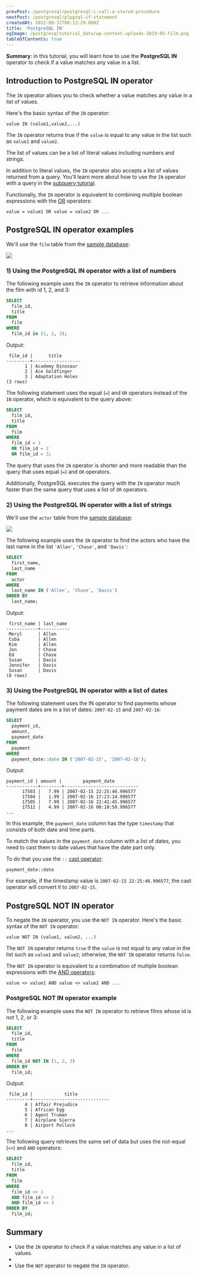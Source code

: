 ```yaml
---
prevPost: /postgresql/postgresql-c-call-a-stored-procedure
nextPost: /postgresql/plpgsql-if-statement
createdAt: 2012-08-31T08:13:29.000Z
title: 'PostgreSQL IN'
ogImage: /postgresqltutorial_data/wp-content-uploads-2019-05-film.png
tableOfContents: true
---
```



**Summary**: in this tutorial, you will learn how to use the **PostgreSQL IN** operator to check if a value matches any value in a list.

## Introduction to PostgreSQL IN operator

The `IN` operator allows you to check whether a value matches any value in a list of values.

Here's the basic syntax of the `IN` operator:

```
value IN (value1,value2,...)
```

The `IN` operator returns true if the `value` is equal to any value in the list such as `value1` and `value2`.

The list of values can be a list of literal values including numbers and strings.

In addition to literal values, the `IN` operator also accepts a list of values returned from a query. You'll learn more about how to use the `IN` operator with a query in the [subquery tutorial](/postgresql/postgresql-subquery).

Functionally, the `IN` operator is equivalent to combining multiple boolean expressions with the [OR](/postgresql/postgresql-or) operators:

```
value = value1 OR value = value2 OR ...
```

## PostgreSQL IN operator examples

We'll use the `film` table from the [sample database](/postgresql/postgresql-getting-started/postgresql-sample-database):

![](/postgresqltutorial_data/wp-content-uploads-2019-05-film.png)

### 1) Using the PostgreSQL IN operator with a list of numbers

The following example uses the `IN` operator to retrieve information about the film with id 1, 2, and 3:

```sql
SELECT
  film_id,
  title
FROM
  film
WHERE
  film_id in (1, 2, 3);
```

Output:

```
 film_id |      title
---------+------------------
       1 | Academy Dinosaur
       2 | Ace Goldfinger
       3 | Adaptation Holes
(3 rows)
```

The following statement uses the equal (`=`) and `OR` operators instead of the `IN` operator, which is equivalent to the query above:

```sql
SELECT
  film_id,
  title
FROM
  film
WHERE
  film_id = 1
  OR film_id = 2
  OR film_id = 3;
```

The query that uses the `IN` operator is shorter and more readable than the query that uses equal (`=`) and `OR` operators.

Additionally, PostgreSQL executes the query with the `IN` operator much faster than the same query that uses a list of `OR` operators.

### 2) Using the PostgreSQL IN operator with a list of strings

We'll use the `actor` table from the [sample database](/postgresql/postgresql-getting-started/postgresql-sample-database):

![](/postgresqltutorial_data/wp-content-uploads-2019-05-actor.png)

The following example uses the `IN` operator to find the actors who have the last name in the list `'Allen'`, `'Chase'`, and `'Davis'`:

```sql
SELECT
  first_name,
  last_name
FROM
  actor
WHERE
  last_name IN ('Allen', 'Chase', 'Davis')
ORDER BY
  last_name;
```

Output:

```
 first_name | last_name
------------+-----------
 Meryl      | Allen
 Cuba       | Allen
 Kim        | Allen
 Jon        | Chase
 Ed         | Chase
 Susan      | Davis
 Jennifer   | Davis
 Susan      | Davis
(8 rows)
```

### 3) Using the PostgreSQL IN operator with a list of dates

The following statement uses the IN operator to find payments whose payment dates are in a list of dates: `2007-02-15` and `2007-02-16`:

```sql
SELECT
  payment_id,
  amount,
  payment_date
FROM
  payment
WHERE
  payment_date::date IN ('2007-02-15', '2007-02-16');
```

Output:

```
payment_id | amount |        payment_date
------------+--------+----------------------------
      17503 |   7.99 | 2007-02-15 22:25:46.996577
      17504 |   1.99 | 2007-02-16 17:23:14.996577
      17505 |   7.99 | 2007-02-16 22:41:45.996577
      17512 |   4.99 | 2007-02-16 00:10:50.996577
...
```

In this example, the `payment_date` column has the type `timestamp` that consists of both date and time parts.

To match the values in the `payment_date` column with a list of dates, you need to cast them to date values that have the date part only.

To do that you use the `::` [cast operator](/postgresql/postgresql-cast):

```
payment_date::date
```

For example, if the timestamp value is `2007-02-15 22:25:46.996577`, the cast operator will convert it to `2007-02-15`.

## PostgreSQL NOT IN operator

To negate the `IN` operator, you use the `NOT IN` operator. Here's the basic syntax of the `NOT IN` operator:

```
value NOT IN (value1, value2, ...)
```

The `NOT IN` operator returns `true` if the `value` is not equal to any value in the list such as `value1` and `value2`; otherwise, the `NOT IN` operator returns `false`.

The `NOT IN` operator is equivalent to a combination of multiple boolean expressions with the [AND operators](/postgresql/postgresql-and):

```
value <> value1 AND value <> value2 AND ...
```

### PostgreSQL NOT IN operator example

The following example uses the `NOT IN` operator to retrieve films whose id is not 1, 2, or 3:

```sql
SELECT
  film_id,
  title
FROM
  film
WHERE
  film_id NOT IN (1, 2, 3)
ORDER BY
  film_id;
```

Output:

```
 film_id |            title
---------+-----------------------------
       4 | Affair Prejudice
       5 | African Egg
       6 | Agent Truman
       7 | Airplane Sierra
       8 | Airport Pollock
...
```

The following query retrieves the same set of data but uses the not-equal (`<>`) and `AND` operators:

```sql
SELECT
  film_id,
  title
FROM
  film
WHERE
  film_id <> 1
  AND film_id <> 2
  AND film_id <> 3
ORDER BY
  film_id;
```

## Summary

- Use the `IN` operator to check if a value matches any value in a list of values.
-
- Use the `NOT` operator to negate the `IN` operator.
